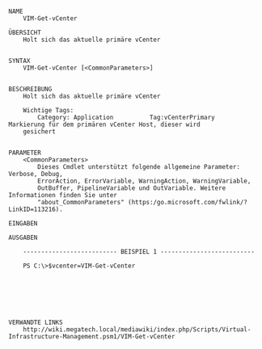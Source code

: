 ﻿```

NAME
    VIM-Get-vCenter
    
ÜBERSICHT
    Holt sich das aktuelle primäre vCenter
    
    
SYNTAX
    VIM-Get-vCenter [<CommonParameters>]
    
    
BESCHREIBUNG
    Holt sich das aktuelle primäre vCenter
    
    Wichtige Tags:
        Category: Application          Tag:vCenterPrimary    Markierung für dem primären vCenter Host, dieser wird 
    gesichert
    

PARAMETER
    <CommonParameters>
        Dieses Cmdlet unterstützt folgende allgemeine Parameter: Verbose, Debug,
        ErrorAction, ErrorVariable, WarningAction, WarningVariable,
        OutBuffer, PipelineVariable und OutVariable. Weitere Informationen finden Sie unter 
        "about_CommonParameters" (https:/go.microsoft.com/fwlink/?LinkID=113216). 
    
EINGABEN
    
AUSGABEN
    
    -------------------------- BEISPIEL 1 --------------------------
    
    PS C:\>$vcenter=VIM-Get-vCenter
    
    
    
    
    
    
    
VERWANDTE LINKS
    http://wiki.megatech.local/mediawiki/index.php/Scripts/Virtual-Infrastructure-Management.psm1/VIM-Get-vCenter



```

